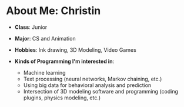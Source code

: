 # About Me: Christin

- **Class**: Junior
- **Major**: CS and Animation
- **Hobbies**: Ink drawing, 3D Modeling, Video Games

- **Kinds of Programming I'm interested in**:
    * Machine learning
    * Text processing (neural networks, Markov chaining, etc.)
    * Using big data for behavioral analysis and prediction
    * Intersection of 3D modeling software and programming (coding plugins, physics modeling, etc.)
